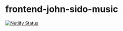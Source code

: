 # frontend-john-sido-music

[![Netlify Status](https://api.netlify.com/api/v1/badges/76a03b2e-fb65-480f-a774-29970190e62d/deploy-status)](https://app.netlify.com/sites/john-sido/deploys)
